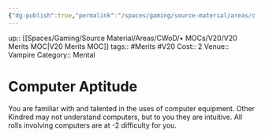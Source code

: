```yaml
---
{"dg-publish":true,"permalink":"/spaces/gaming/source-material/areas/c-wo-d/genre/vampire/v20/merits-and-flaws/computer-aptitude/","dgHomeLink":true,"dgPassFrontmatter":true}
---
```


up:: [[Spaces/Gaming/Source Material/Areas/CWoD/• MOCs/V20/V20 Merits MOC|V20 Merits MOC]]
tags:: #Merits #V20 
Cost:: 2
Venue:: Vampire
Category:: Mental
# Computer Aptitude
You are familiar with and talented in the uses of
computer equipment. Other Kindred may not understand
computers, but to you they are intuitive. All rolls
involving computers are at -2 difficulty for you.
